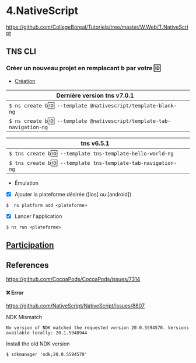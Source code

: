 # 4.NativeScript

https://github.com/CollegeBoreal/Tutoriels/tree/master/W.Web/T.NativeScript


## TNS CLI

### Créer un nouveau projet en remplacant b<mon ID> par votre :id:

* [Création](https://docs.nativescript.org/tooling/docs-cli/project/creation/create)

|  Dernière version tns v7.0.1                                                                 |                                   |
|-----------------------------------------------------------------------------|-----------------------------------|
| `$ ns create b`:id:` --template @nativescript/template-blank-ng`           |                                   |
| `$ ns create b`:id:` --template @nativescript/template-tab-navigation-ng`  |                                   |


|  tns v6.5.1                                                       |            |
|-------------------------------------------------------------------|------------|
| `$ tns create b`:id:` --template tns-template-hello-world-ng`     |            |
| `$ tns create b`:id:` --template tns-template-tab-navigation-ng`  |            |


* Émulation

- [x] Ajouter la plateforme désirée ([ios] ou [android])

```
$  ns platform add <plateforme>
```

- [x] Lancer l'application

```
$ ns run <plateforme>
```

## [Participation](Participation.md)


## References

https://github.com/CocoaPods/CocoaPods/issues/7314

#### :x: Error

https://github.com/NativeScript/NativeScript/issues/8807

NDK Mismatch

```
No version of NDK matched the requested version 20.0.5594570. Versions available locally: 20.1.5948944
```

Install the old NDK version

```
$ sdkmanager 'ndk;20.0.5594570'
```
